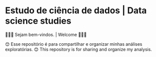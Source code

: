 # Estudo de ciência de dados | Data science studies

🎉🎉🎉 Sejam bem-vindos. | Welcome 🎉🎉🎉

😊 Esse repositório é para compartilhar e organizar minhas análises exploratórias. 
😊 This repository is for sharing and organize my analysis. 
